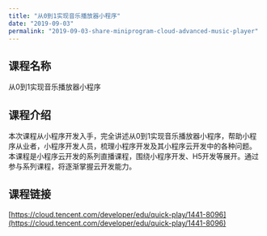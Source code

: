 ```yaml
---
title: "从0到1实现音乐播放器小程序"
date: "2019-09-03"
permalink: "2019-09-03-share-miniprogram-cloud-advanced-music-player"
---
```


## 课程名称

从0到1实现音乐播放器小程序

## 课程介绍

本次课程从小程序开发入手，完全讲述从0到1实现音乐播放器小程序，帮助小程序从业者，小程序开发人员，梳理小程序开发及其小程序云开发中的各种问题。 本课程是小程序云开发的系列直播课程，围绕小程序开发、H5开发等展开。通过参与系列课程，将逐渐掌握云开发能力。

## 课程链接

[https://cloud.tencent.com/developer/edu/quick-play/1441-8096](https://cloud.tencent.com/developer/edu/quick-play/1441-8096)
